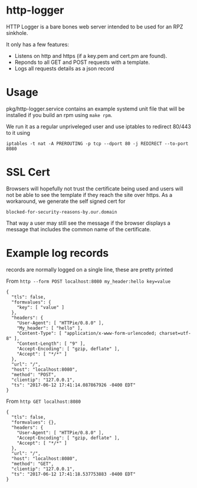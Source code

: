 http-logger
===========

HTTP Logger is a bare bones web server intended to be used for an RPZ sinkhole.

It only has a few features:

* Listens on http and https (if a key.pem and cert.pm are found).
* Reponds to all GET and POST requests with a template.
* Logs all requests details as a json record

Usage
=====

pkg/http-logger.service contains an example systemd unit file that will be
installed if you build an rpm using `make rpm`.

We run it as a regular unpriveleged user and use iptables to redirect 80/443 to it using

    iptables -t nat -A PREROUTING -p tcp --dport 80 -j REDIRECT --to-port 8080

SSL Cert
========

Browsers will hopefully not trust the certificate being used and users will not
be able to see the template if they reach the site over https.  As a
workaround, we generate the self signed cert for

	blocked-for-security-reasons-by.our.domain

That way a user may still see the message if the browser displays a message
that includes the common name of the certificate.

Example log records
===================

records are normally logged on a single line, these are pretty printed

From `http --form POST localhost:8080 my_header:hello key=value`

    {
      "tls": false,
      "formvalues": {
        "key": [ "value" ]
      },
      "headers": {
        "User-Agent": [ "HTTPie/0.8.0" ],
        "My_header": [ "hello" ],
        "Content-Type": [ "application/x-www-form-urlencoded; charset=utf-8" ],
        "Content-Length": [ "9" ],
        "Accept-Encoding": [ "gzip, deflate" ],
        "Accept": [ "*/*" ]
      },
      "url": "/",
      "host": "localhost:8080",
      "method": "POST",
      "clientip": "127.0.0.1",
      "ts": "2017-06-12 17:41:14.087867926 -0400 EDT"
    }

From `http GET localhost:8080`

    {
      "tls": false,
      "formvalues": {},
      "headers": {
        "User-Agent": [ "HTTPie/0.8.0" ],
        "Accept-Encoding": [ "gzip, deflate" ],
        "Accept": [ "*/*" ]
      },
      "url": "/",
      "host": "localhost:8080",
      "method": "GET",
      "clientip": "127.0.0.1",
      "ts": "2017-06-12 17:41:18.537753883 -0400 EDT"
    }
